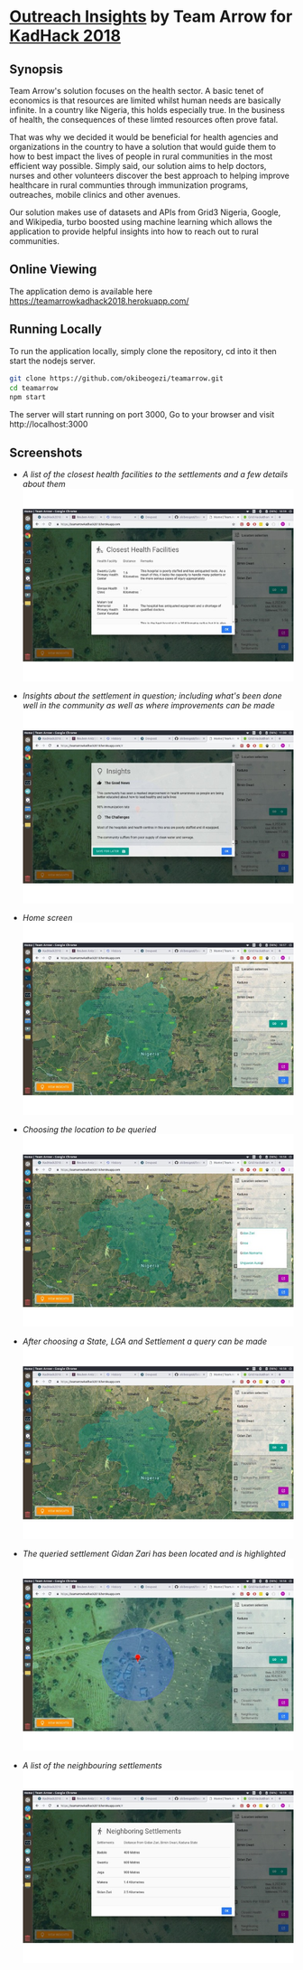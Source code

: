 # [Outreach Insights](https://devpost.com/software/teamarrow) by Team Arrow for [KadHack 2018](http://colab.com.ng/2018/11/09/win-n1000000-kadhack2018-ehealth-colab-grid3/)

## Synopsis
Team Arrow's solution focuses on the health sector.
A basic tenet of economics is that resources are limited whilst human needs are basically infinite. In a country like Nigeria, this holds especially true. In the business of health, the consequences of these limted resources often prove fatal.

That was why we decided it would be beneficial for health agencies and organizations in the country to have a solution that would guide them to how to best impact the lives of people in rural communities in the most efficient way possible. Simply said, our solution aims to help doctors, nurses and other volunteers discover the best approach to helping improve healthcare in rural communties through immunization programs, outreaches, mobile clinics and other avenues.

Our solution makes use of datasets and APIs from Grid3 Nigeria, Google, and Wikipedia, turbo boosted using machine learning which allows the application to provide helpful insights into how to reach out to rural communities.

## Online Viewing
The application demo is available here https://teamarrowkadhack2018.herokuapp.com/

## Running Locally
To run the application locally, simply clone the repository, cd into it then start the nodejs server.
```bash
git clone https://github.com/okibeogezi/teamarrow.git
cd teamarrow
npm start
```

The server will start running on port 3000, Go to your browser and visit http://localhost:3000

## Screenshots
* *A list of the closest health facilities to the settlements and a few details about them*
![](./assets/gallery-1.jpg)

* *Insights about the settlement in question; including what's been done well in the community as well as where improvements can be made*
![](./assets/gallery-2.jpg)

* *Home screen*
![](./assets/gallery-3.jpg)

* *Choosing the location to be queried*
![](./assets/gallery-4.jpg)

* *After choosing a State, LGA and Settlement a query can be made*
![](./assets/gallery-5.jpg)

* *The queried settlement Gidan Zari has been located and is highlighted*
![](./assets/gallery-6.jpg)

* *A list of the neighbouring settlements*
![](./assets/gallery-7.jpg)
